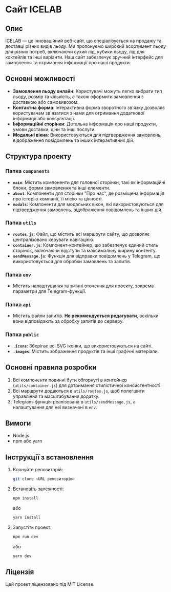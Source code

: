# Сайт ICELAB

## Опис 

ICELAB — це інноваційний веб-сайт, що спеціалізується на продажу та доставці різних видів льоду. Ми пропонуємо широкий асортимент льоду для різних потреб, включаючи сухий лід, кубики льоду, лід для коктейлів та інші варіанти. Наш сайт забезпечує зручний інтерфейс для замовлення та отримання інформації про наші продукти.

## Основні можливості

- **Замовлення льоду онлайн**: Користувачі можуть легко вибрати тип льоду, розмір та кількість, а також оформити замовлення з доставкою або самовивозом.
- **Контактна форма**: Інтерактивна форма зворотного зв'язку дозволяє користувачам зв'язатися з нами для отримання додаткової інформації або консультації.
- **Інформаційні сторінки**: Детальна інформація про наші продукти, умови доставки, ціни та інші послуги.
- **Модальні вікна**: Використовуються для підтвердження замовлень, відображення повідомлень та інших інтерактивних дій.

## Структура проекту

### Папка `components`

- **`main`**: Містить компоненти для головної сторінки, такі як інформаційні блоки, форми замовлення та інші елементи.
- **`about`**: Компоненти для сторінки "Про нас", де розміщена інформація про історію компанії, її місію та цінності.
- **`modals`**: Компоненти для модальних вікон, які використовуються для підтвердження замовлень, відображення повідомлень та інших дій.

### Папка `utils`

- **`routes.js`**: Файл, що містить всі маршрути сайту, що дозволяє централізовано керувати навігацією.
- **`container.js`**: Компонент-контейнер, що забезпечує єдиний стиль сторінок, включаючи відступи та максимальну ширину контенту.
- **`sendMessage.js`**: Функція для відправки повідомлень у Telegram, що використовується для обробки замовлень та запитів.

### Папка `env`

- Містить налаштування та змінні оточення для проекту, зокрема параметри для Telegram-функції.

### Папка `api`

- Містить файли запитів. **Не рекомендується редагувати**, оскільки вони відповідають за обробку запитів до серверу.

### Папка `public`

- **`.icons`**: Зберігає всі SVG іконки, що використовуються на сайті.
- **`.images`**: Містить зображення продуктів та інші графічні матеріали.

## Основні правила розробки

1. Всі компоненти повинні бути обгорнуті в контейнер (`utils/container.js`) для дотримання стилістичної консистентності.
2. Всі маршрути додаються в `utils/routes.js`, щоб полегшити управління та масштабування додатку.
3. Telegram-функція реалізована в `utils/sendMessage.js`, а налаштування для неї визначені в `env`.

## Вимоги

- Node.js
- npm або yarn

## Інструкції з встановлення

1. Клонуйте репозиторій:
   ```bash
   git clone <URL репозиторію>
   ```
2. Встановіть залежності:
   ```bash
   npm install
   ```
   або
   ```bash
   yarn install
   ```
3. Запустіть проект:
   ```bash
   npm run dev
   ```
   або
   ```bash
   yarn dev
   ```

## Ліцензія

Цей проект ліцензовано під MIT License.
